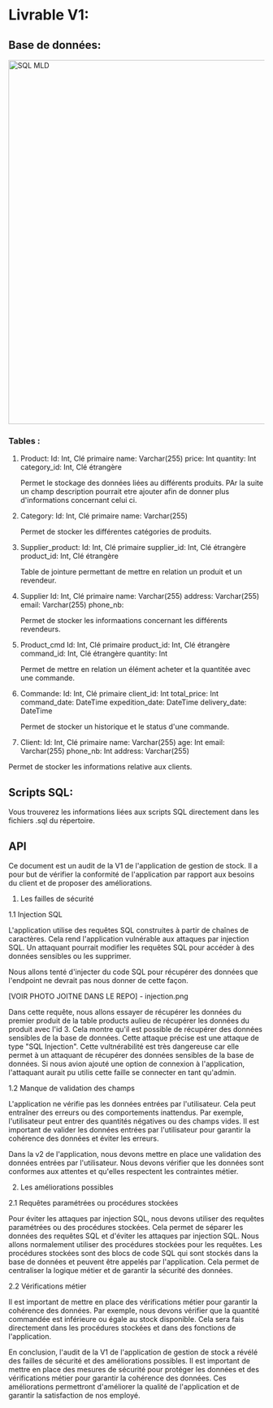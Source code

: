 # Livrable V1:


## Base de données:

<img width="717" alt="SQL MLD" src="https://github.com/user-attachments/assets/45704530-3ef2-4bd2-aa3e-f45c96e17760" />

### Tables :

1. Product:
   Id: Int, Clé primaire
   name: Varchar(255)
   price: Int
   quantity: Int
   category_id: Int, Clé étrangère

   Permet le stockage des données liées au différents produits. PAr la suite un champ description pourrait etre ajouter afin de     donner plus d'informations concernant celui ci.

2. Category:
   Id: Int, Clé primaire
   name: Varchar(255)

   Permet de stocker les différentes catégories de produits.
   
3. Supplier_product:
   Id: Int, Clé primaire
   supplier_id: Int, Clé étrangère
   product_id: Int, Clé étrangère

   Table de jointure permettant de mettre en relation un produit et un revendeur.
   
4. Supplier
   Id: Int, Clé primaire
   name: Varchar(255)
   address: Varchar(255)
   email: Varchar(255)
   phone_nb:

   Permet de stocker les informaations concernant les différents revendeurs.
   
5. Product_cmd
   Id: Int, Clé primaire
   product_id: Int, Clé étrangère
   command_id: Int, Clé étrangère
   quantity: Int

   Permet de mettre en relation un élément acheter et la quantitée avec une commande.
   
6. Commande:
    Id: Int, Clé primaire
    client_id: Int
    total_price: Int
    command_date: DateTime
    expedition_date: DateTime
    delivery_date: DateTime

    Permet de stocker un historique et le status d'une commande.
    
7. Client:
   Id: Int, Clé primaire
   name: Varchar(255)
   age: Int
   email: Varchar(255)
   phone_nb: Int
   address: Varchar(255)

Permet de stocker les informations relative aux clients.



## Scripts SQL:


Vous trouverez les informations liées aux scripts SQL directement dans les fichiers .sql du répertoire.



## API







Ce document est un audit de la V1 de l'application de gestion de stock. Il a pour but de vérifier la conformité de l'application par rapport aux besoins du client et de proposer des améliorations.

1. Les failles de sécurité

1.1 Injection SQL

L'application utilise des requêtes SQL construites à partir de chaînes de caractères. Cela rend l'application vulnérable aux attaques par injection SQL. Un attaquant pourrait modifier les requêtes SQL pour accéder à des données sensibles ou les supprimer.

Nous allons tenté d'injecter du code SQL pour récupérer des données que l'endpoint ne devrait pas nous donner de cette façon.

[VOIR PHOTO JOITNE DANS LE REPO] - injection.png

Dans cette requête, nous allons essayer de récupérer les données du premier produit de la table products aulieu de récupérer les données du produit avec l'id 3.
Cela montre qu'il est possible de récupérer des données sensibles de la base de données. Cette attaque précise est une attaque de type "SQL Injection".
Cette vultnérabilité est très dangereuse car elle permet à un attaquant de récupérer des données sensibles de la base de données.
Si nous avion ajouté une option de connexion à l'application, l'attaquant aurait pu utilis cette faille se connecter en tant qu'admin.

1.2 Manque de validation des champs

L'application ne vérifie pas les données entrées par l'utilisateur. Cela peut entraîner des erreurs ou des comportements inattendus. Par exemple, l'utilisateur peut entrer des quantités négatives ou des champs vides.
Il est important de valider les données entrées par l'utilisateur pour garantir la cohérence des données et éviter les erreurs.

Dans la v2 de l'application, nous devons mettre en place une validation des données entrées par l'utilisateur. Nous devons vérifier que les données sont conformes aux attentes et qu'elles respectent les contraintes métier.

2. Les améliorations possibles

2.1 Requêtes paramétrées ou procédures stockées

Pour éviter les attaques par injection SQL, nous devons utiliser des requêtes paramétrées ou des procédures stockées. Cela permet de séparer les données des requêtes SQL et d'éviter les attaques par injection SQL.
Nous allons normalement utiliser des procédures stockées pour les requêtes.
Les procédures stockées sont des blocs de code SQL qui sont stockés dans la base de données et peuvent être appelés par l'application. Cela permet de centraliser la logique métier et de garantir la sécurité des données.

2.2 Vérifications métier

Il est important de mettre en place des vérifications métier pour garantir la cohérence des données. Par exemple, nous devons vérifier que la quantité commandée est inférieure ou égale au stock disponible.
Cela sera fais directement dans les procédures stockées et dans des fonctions de l'application.

En conclusion, l'audit de la V1 de l'application de gestion de stock a révélé des failles de sécurité et des améliorations possibles. Il est important de mettre en place des mesures de sécurité pour protéger les données et des vérifications métier pour garantir la cohérence des données. Ces améliorations permettront d'améliorer la qualité de l'application et de garantir la satisfaction de nos employé.
